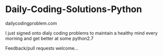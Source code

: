 # Daily-Coding-Solutions-Python
dailycodingproblem.com 

I just signed onto dialy coding problems to maintain a healthy mind every morning and get better at some python2.7

Feedback/pull requests welcome...
